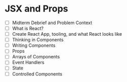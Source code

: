 # JSX and Props

- [ ] Midterm Debrief and Problem Context
- [ ] What is React?
- [ ] Create React App, tooling, and what React looks like
- [ ] Thinking in Components
- [ ] Writing Components
- [ ] Props
- [ ] Arrays of Components
- [ ] Event Handlers
- [ ] State
- [ ] Controlled Components
